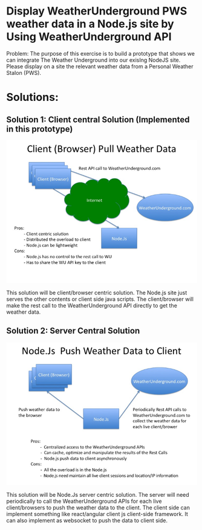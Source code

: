 #  Display WeatherUnderground PWS weather data in a Node.js site by Using WeatherUnderground API 
Problem: The purpose of this exercise is to build a prototype that shows we can integrate The Weather Underground into our exisIng NodeJS site. Please display on a site the relevant weather data from a Personal Weather StaIon (PWS).

# Solutions:
## Solution 1: Client central Solution (Implemented in this prototype)
![Client Central Solution](https://github.com/rongyj/nodejs-weatherunderground/blob/master/Arch-Diagrams/Slide1.jpg)

This solution will be client/browser centric solution. The Node.js site just serves the other contents or client side java scripts. The client/browser will make the rest call to the WeatherUnderground API directly to get the weather data. 
## Solution 2: Server Central Solution
![Server Central Solution](https://github.com/rongyj/nodejs-weatherunderground/blob/master/Arch-Diagrams/Slide2.jpg)

This solution will be Node.Js server centric solution. The server will need periodically to call the WeatherUnderground APIs for each live client/browsers to push the weather data to the client. The client side can implement something like react/angular client js client-side framework. It can also implement as websocket to push the data to client side. 